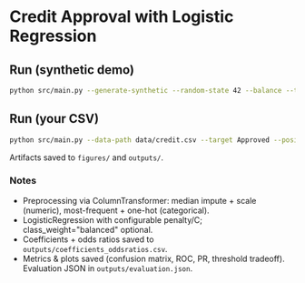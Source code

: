 # Credit Approval with Logistic Regression

## Run (synthetic demo)
```bash
python src/main.py --generate-synthetic --random-state 42 --balance --target-precision 0.80
```

## Run (your CSV)
```bash
python src/main.py --data-path data/credit.csv --target Approved --positive-class yes --balance --target-precision 0.85
```

Artifacts saved to `figures/` and `outputs/`.

### Notes
- Preprocessing via ColumnTransformer: median impute + scale (numeric), most-frequent + one-hot (categorical).
- LogisticRegression with configurable penalty/C; class_weight="balanced" optional.
- Coefficients + odds ratios saved to `outputs/coefficients_oddsratios.csv`.
- Metrics & plots saved (confusion matrix, ROC, PR, threshold tradeoff). Evaluation JSON in `outputs/evaluation.json`.
